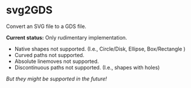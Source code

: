 # svg2GDS

Convert an SVG file to a GDS file.

**Current status:** Only rudimentary implementation.

* Native shapes not supported. (I.e., Circle/Disk, Ellipse, Box/Rectangle )
* Curved paths not supported.
* Absolute linemoves not supported.
* Discontinuous paths not supported. (I.e., shapes with holes)

*But they might be supported in the future!*